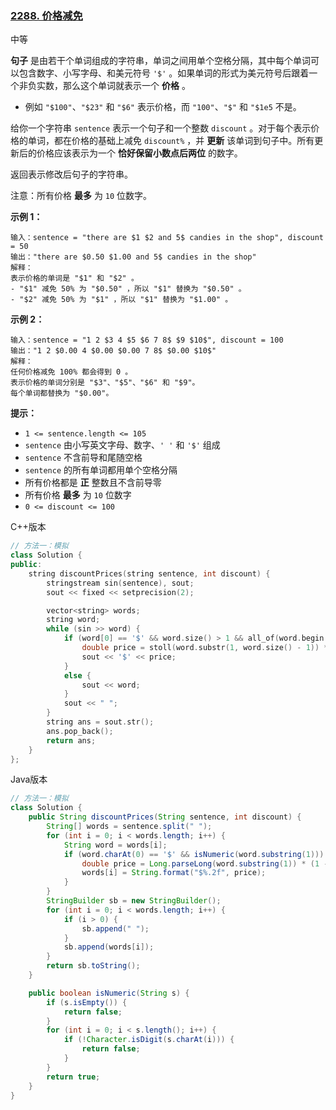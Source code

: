 ### [2288. 价格减免](https://leetcode.cn/problems/apply-discount-to-prices/)

中等

**句子** 是由若干个单词组成的字符串，单词之间用单个空格分隔，其中每个单词可以包含数字、小写字母、和美元符号 `'$'` 。如果单词的形式为美元符号后跟着一个非负实数，那么这个单词就表示一个 **价格** 。

- 例如 `"$100"`、`"$23"` 和 `"$6"` 表示价格，而 `"100"`、`"$"` 和 `"$1e5` 不是。

给你一个字符串 `sentence` 表示一个句子和一个整数 `discount` 。对于每个表示价格的单词，都在价格的基础上减免 `discount%` ，并 **更新** 该单词到句子中。所有更新后的价格应该表示为一个 **恰好保留小数点后两位** 的数字。

返回表示修改后句子的字符串。

注意：所有价格 **最多** 为 `10` 位数字。

**示例 1：**

```
输入：sentence = "there are $1 $2 and 5$ candies in the shop", discount = 50
输出："there are $0.50 $1.00 and 5$ candies in the shop"
解释：
表示价格的单词是 "$1" 和 "$2" 。 
- "$1" 减免 50% 为 "$0.50" ，所以 "$1" 替换为 "$0.50" 。
- "$2" 减免 50% 为 "$1" ，所以 "$1" 替换为 "$1.00" 。
```

**示例 2：**

```
输入：sentence = "1 2 $3 4 $5 $6 7 8$ $9 $10$", discount = 100
输出："1 2 $0.00 4 $0.00 $0.00 7 8$ $0.00 $10$"
解释：
任何价格减免 100% 都会得到 0 。
表示价格的单词分别是 "$3"、"$5"、"$6" 和 "$9"。
每个单词都替换为 "$0.00"。
```

**提示：**

- `1 <= sentence.length <= 105`
- `sentence` 由小写英文字母、数字、`' '` 和 `'$'` 组成
- `sentence` 不含前导和尾随空格
- `sentence` 的所有单词都用单个空格分隔
- 所有价格都是 **正** 整数且不含前导零
- 所有价格 **最多** 为 `10` 位数字
- `0 <= discount <= 100`

C++版本

```c++
// 方法一：模拟
class Solution {
public:
    string discountPrices(string sentence, int discount) {
        stringstream sin(sentence), sout;
        sout << fixed << setprecision(2);

        vector<string> words;
        string word;
        while (sin >> word) {
            if (word[0] == '$' && word.size() > 1 && all_of(word.begin() + 1, word.end(), ::isdigit)) {
                double price = stoll(word.substr(1, word.size() - 1)) * (1.0 - discount / 100.0);
                sout << '$' << price;
            }
            else {
                sout << word;
            }
            sout << " ";
        }
        string ans = sout.str();
        ans.pop_back();
        return ans;
    }
};
```

Java版本

```java
// 方法一：模拟
class Solution {
    public String discountPrices(String sentence, int discount) {
        String[] words = sentence.split(" ");
        for (int i = 0; i < words.length; i++) {
            String word = words[i];
            if (word.charAt(0) == '$' && isNumeric(word.substring(1))) {
                double price = Long.parseLong(word.substring(1)) * (1 - discount / 100.0);
                words[i] = String.format("$%.2f", price);
            }
        }
        StringBuilder sb = new StringBuilder();
        for (int i = 0; i < words.length; i++) {
            if (i > 0) {
                sb.append(" ");
            }
            sb.append(words[i]);
        }
        return sb.toString();
    }

    public boolean isNumeric(String s) {
        if (s.isEmpty()) {
            return false;
        }
        for (int i = 0; i < s.length(); i++) {
            if (!Character.isDigit(s.charAt(i))) {
                return false;
            }
        }
        return true;
    }
}
```

